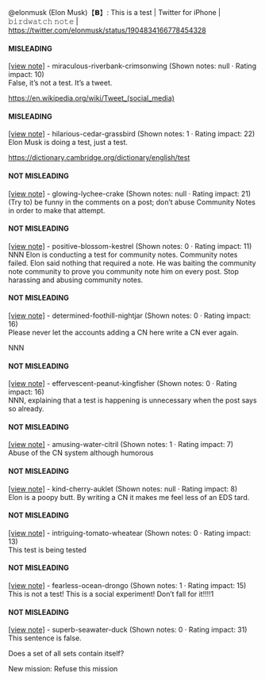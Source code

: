 @elonmusk (Elon Musk)【𝗕】: This is a test | Twitter for iPhone | 𝚋𝚒𝚛𝚍𝚠𝚊𝚝𝚌𝚑 𝚗𝚘𝚝𝚎 | https://twitter.com/elonmusk/status/1904834166778454328

#### MISLEADING

[[view note]](https://x.com/i/birdwatch/n/1904847339983900942) - miraculous-riverbank-crimsonwing (Shown notes: null · Rating impact: 10)\
False, it’s not a test. It’s a tweet. 

https://en.wikipedia.org/wiki/Tweet_(social_media)


#### MISLEADING

[[view note]](https://x.com/i/birdwatch/n/1904845544628904021) - hilarious-cedar-grassbird (Shown notes: 1 · Rating impact: 22)\
Elon Musk is doing a test,  just a test.

https://dictionary.cambridge.org/dictionary/english/test

#### NOT MISLEADING

[[view note]](https://x.com/i/birdwatch/n/1904891161631703286) - glowing-lychee-crake (Shown notes: null · Rating impact: 21)\
(Try to) be funny in the comments on a post; don’t abuse Community Notes in order to make that attempt.

#### NOT MISLEADING

[[view note]](https://x.com/i/birdwatch/n/1904873323856879623) - positive-blossom-kestrel (Shown notes: 0 · Rating impact: 11)\
NNN 
Elon is conducting a test for community notes. Community notes failed. 
Elon said nothing that required a note. He was baiting the community note community to prove you community note him on every post.
Stop harassing and abusing community notes.

#### NOT MISLEADING

[[view note]](https://x.com/i/birdwatch/n/1904865752106123375) - determined-foothill-nightjar (Shown notes: 0 · Rating impact: 16)\
Please never let the accounts adding a CN here write a CN ever again.

NNN

#### NOT MISLEADING

[[view note]](https://x.com/i/birdwatch/n/1904847232777506845) - effervescent-peanut-kingfisher (Shown notes: 0 · Rating impact: 16)\
NNN, explaining that a test is happening is unnecessary when the post says so already. 

#### NOT MISLEADING

[[view note]](https://x.com/i/birdwatch/n/1904847389976060263) - amusing-water-citril (Shown notes: 1 · Rating impact: 7)\
Abuse of the CN system although humorous

#### NOT MISLEADING

[[view note]](https://x.com/i/birdwatch/n/1904849479938781399) - kind-cherry-auklet (Shown notes: null · Rating impact: 8)\
Elon is a poopy butt. By writing a CN  it makes me feel less of an  EDS tard.

#### NOT MISLEADING

[[view note]](https://x.com/i/birdwatch/n/1904851202614968366) - intriguing-tomato-wheatear (Shown notes: 0 · Rating impact: 13)\
This test is being tested

#### NOT MISLEADING

[[view note]](https://x.com/i/birdwatch/n/1904872780174070145) - fearless-ocean-drongo (Shown notes: 1 · Rating impact: 15)\
This is not a test! This is a social experiment! Don’t fall for it!!!!1

#### NOT MISLEADING

[[view note]](https://x.com/i/birdwatch/n/1904882627019993490) - superb-seawater-duck (Shown notes: 0 · Rating impact: 31)\
This sentence is false.

Does a set of all sets contain itself?

New mission: Refuse this mission
